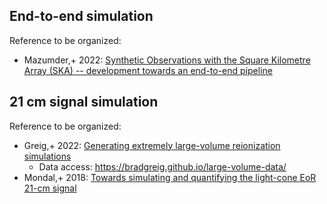 ## End-to-end simulation
Reference to be organized:
* Mazumder,+ 2022: [Synthetic Observations with the Square Kilometre Array (SKA) -- development towards an end-to-end pipeline](https://ui.adsabs.harvard.edu/abs/2022arXiv221104302M)


## 21 cm signal simulation
Reference to be organized:
* Greig,+ 2022: [Generating extremely large-volume reionization simulations](https://ui.adsabs.harvard.edu/abs/2022MNRAS.516.5588G)
  * Data access: https://bradgreig.github.io/large-volume-data/
* Mondal,+ 2018: [Towards simulating and quantifying the light-cone EoR 21-cm signal](https://ui.adsabs.harvard.edu/abs/2018MNRAS.474.1390M)

